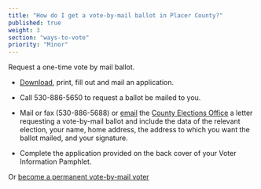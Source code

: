 ```yaml
---
title: "How do I get a vote-by-mail ballot in Placer County?"
published: true
weight: 3
section: "ways-to-vote"
priority: "Minor"
---
```


Request a one-time vote by mail ballot.  

- [Download](http://placerelections.com/uploads/documents/06072016/06072016_VBMApp.pdf), print, fill out and mail an application.  

- Call 530-886-5650 to request a ballot be mailed to you.  

- Mail or fax (530-886-5688) or [email](mailto:vote@placer.ca.gov) the [County Elections Office](#section-election-office-contact) a letter requesting a vote-by-mail ballot and include the data of the relevant election, your name, home address, the address to which you want the ballot mailed, and your signature.  

- Complete the application provided on the back cover of your Voter Information Pamphlet.  

Or [become a permanent vote-by-mail voter](https://www.placerelections.com/uploads/documents/perm_vbm_app.pdf)